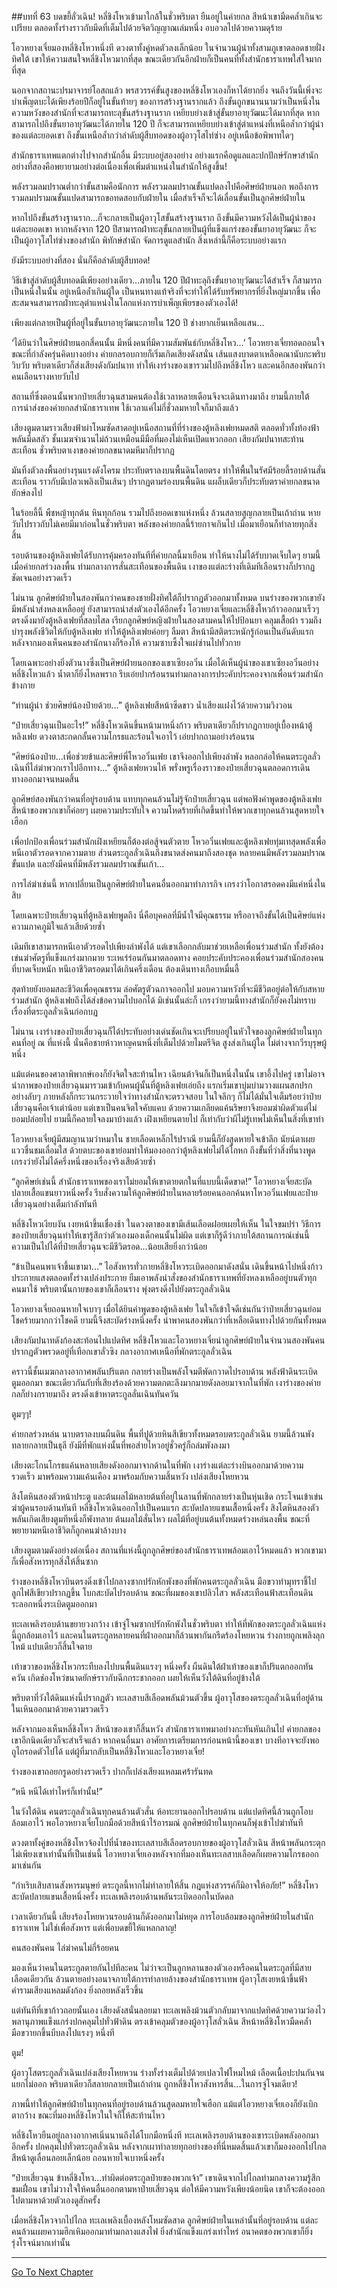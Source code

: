 ##บทที่ 63 บดขยี้ลั่วเฉิน!
หลี่ชิงโหวเข้ามาใกล้ในชั่วพริบตา ยืนอยู่ในค่ายกล สีหน้าเขามืดคล้ำเกินจะเปรียบ ตลอดทั้งร่างราวกับมีดที่เต็มไปด้วยจิตวิญญาณเล่มหนึ่ง อบอวลไปด้วยความดุร้าย

โอวหยางเจี๋ยมองหลี่ชิงโหวหนึ่งที ดวงตาทั้งคู่หดตัวลงเล็กน้อย ในจำนวนผู้นำทั้งสามภูเขาตลอดชายฝั่งทิศใต้ เขาให้ความสนใจหลี่ชิงโหวมากที่สุด ขณะเดียวกันอีกฝ่ายก็เป็นคนที่ทั้งสำนักธาราเทพใส่ใจมากที่สุด

นอกจากสถานะปรมาจารย์โอสถแล้ว พรสวรรค์ขั้นสูงของหลี่ชิงโหวเองก็หาได้ยากยิ่ง จนถึงวันนี้เพิ่งจะบำเพ็ญตบะได้เพียงร้อยปีก็อยู่ในขั้นท้ายๆ ของการสร้างฐานรากแล้ว ถึงขั้นถูกขนานนามว่าเป็นหนึ่งในความหวังของสำนักที่จะสามารถทะลุขั้นสร้างฐานราก เหยียบย่างเข้าสู่ขั้นยาอายุวัฒนะได้มากที่สุด หากสามารถไปถึงขั้นยาอายุวัฒนะได้ภายใน 120 ปี ก็จะสามารถเหยียบย่างเข้าสู่ตำแหน่งที่เหนือล้ำกว่าผู้นำของแต่ละยอดเขา ถึงขั้นเหนือล้ำกว่าลำดับผู้สืบทอดของผู้อาวุโสไท่ซ่าง อยู่เหนือข้อพิพาทใดๆ

สำนักธาราเทพแตกต่างไปจากสำนักอื่น มีระบบอยู่สองอย่าง อย่างแรกคือดูแลและปกปักษ์รักษาสำนัก อย่างที่สองคือพยายามอย่างต่อเนื่องเพื่อเพิ่มตำแหน่งในสำนักให้สูงขึ้น!

พลังรวมลมปราณต่ำกว่าขั้นสามคือนักการ พลังรวมลมปราณขั้นแปดลงไปคือศิษย์ฝ่ายนอก พอถึงการรวมลมปรามณขั้นแปดสามารถขอทดสอบกับฝ่ายใน เมื่อสำเร็จก็จะได้เลื่อนขั้นเป็นลูกศิษย์ฝ่ายใน

หากไปถึงขั้นสร้างฐานราก...ก็จะกลายเป็นผู้อาวุโสขั้นสร้างฐานราก ถึงขั้นมีความหวังได้เป็นผู้นำของแต่ละยอดเขา หากหลังจาก 120 ปีสามารถฝ่าทะลุขั้นกลายเป็นผู้ที่แข็งแกร่งของขั้นยาอายุวัฒนะ ก็จะเป็นผู้อาวุโสไท่ซ่างของสำนัก พิทักษ์สำนัก จัดการดูแลสำนัก สิ่งเหล่านี้ก็คือระบบอย่างแรก

ยังมีระบบอย่างที่สอง นั่นก็คือลำดับผู้สืบทอด!

วิธีเข้าสู่ลำดับผู้สืบทอดมีเพียงอย่างเดียว...ภายใน 120 ปีฝ่าทะลุถึงขั้นยาอายุวัฒนะได้สำเร็จ ก็สามารถเป็นหนึ่งในนั้น อยู่เหนือล้ำเกินผู้ใด เป็นหนทางแท้จริงที่จะทำให้ได้รับทรัพยากรที่ยิ่งใหญ่มากขึ้น เพื่อสะสมจนสามารถฝ่าทะลุตำแหน่งในโลกแห่งการบำเพ็ญเพียรของตัวเองได้!

เพียงแต่กลายเป็นผู้ที่อยู่ในขั้นยาอายุวัฒนะภายใน 120 ปี ช่างยากเย็นเหลือแสน...

‘ได้ยินว่าในศิษย์ฝ่ายนอกสี่คนนั้น มีหนึ่งคนที่มีความสัมพันธ์กับหลี่ชิงโหว...’ โอวหยางเจี๋ยทอดถอนใจ ขณะที่กำลังครุ่นคิดบางอย่าง ค่ายกลรอบกายก็เริ่มเกิดเสียงดังสนั่น เส้นแสงบาดตาเหลือคณานับกะพริบวิบวับ พริบตาเดียวก็ส่งเสียงดังกัมปนาท ทำให้เงาร่างของเขารวมไปถึงหลี่ชิงโหว และคนอีกสองพันกว่าคนเลือนรางหายวับไป

สถานที่ซึ่งตอนนั้นพวกป๋ายเสี่ยวฉุนสามคนต้องใช้เวลาหลายเดือนจึงจะเดินทางมาถึง ยามนี้ภายใต้การนำส่งของค่ายกลสำนักธาราเทพ ใช้เวลาแค่ไม่กี่ชั่วลมหายใจก็มาถึงแล้ว

เสียงตูมตามราวเสียงฟ้าผ่าโหมซัดสาดอยู่เหนือสถานที่ที่ร่างของตู้หลิงเฟยหมดสติ ตลอดทั่วทั้งท้องฟ้าพลันมืดสลัว ชั้นเมฆจำนวนไม่ถ้วนเหมือนมีมือที่มองไม่เห็นเปิดแหวกออก เสียงกัมปนาทสะท้านสะเทือน ชั่วพริบตาเงาของค่ายกลขนาดมหึมาก็ปรากฏ

มันทิ้งตัวลงพื้นอย่างรุนแรงดังโครม ประทับตราลงบนพื้นดินโดยตรง ทำให้พื้นในรัศมีร้อยลี้รอบด้านสั่นสะเทือน ราวกับมีเปลวเพลิงเป็นเส้นๆ ปรากฏตามร่องบนพื้นดิน แผล็บเดียวก็ประทับตราค่ายกลขนาดยักษ์ลงไป

ในร้อยลี้นี้ พืชหญ้าทุกต้น หินทุกก้อน รวมไปถึงยอดเขาแห่งหนึ่ง ล้วนสลายสูญกลายเป็นเถ้าถ่าน หายวับไปราวกับไม่เคยมีมาก่อนในชั่วพริบตา พลังของค่ายกลนี้ร้ายกาจเกินไป เมื่อมาเยือนก็ทำลายทุกสิ่งสิ้น

รอบด้านของตู้หลิงเฟยได้รับการคุ้มครองทันทีที่ค่ายกลนี้มาเยือน ทำให้นางไม่ได้รับบาดเจ็บใดๆ ยามนี้เมื่อค่ายกลร่วงลงพื้น ท่ามกลางการสั่นสะเทือนของพื้นดิน เงาของแต่ละร่างที่เดิมทีเลือนรางก็ปรากฏชัดเจนอย่างรวดเร็ว

ไม่นาน ลูกศิษย์ฝ่ายในสองพันกว่าคนของชายฝั่งทิศใต้ก็ปรากฏตัวออกมาทั้งหมด บนร่างของพวกเขายังมีพลังนำส่งหลงเหลืออยู่ ยังสามารถนำส่งตัวเองได้อีกครั้ง โอวหยางเจี๋ยและหลี่ชิงโหวก้าวออกมาเร็วๆ ตรงดิ่งมายังตู้หลิงเฟยที่สลบไสล เรียกลูกศิษย์หญิงฝ่ายในสองสามคนให้ไปป้อนยา คลุมเสื้อผ้า รวมถึงบำรุงพลังชีวิตให้กับตู้หลิงเฟย ทำให้ตู้หลิงเฟยค่อยๆ ลืมตา สีหน้ามีสติตระหนักรู้ก่อนเป็นอันดับแรก หลังจากมองเห็นคนของสำนักนางก็ร้องไห้ ความซาบซึ้งใจแผ่ซ่านไปทั่วกาย

โดยเฉพาะอย่างยิ่งตัวนางซึ่งเป็นศิษย์ฝ่ายนอกของเขาเซียงอวิ๋น เมื่อได้เห็นผู้นำของเขาเซียงอวิ๋นอย่างหลี่ชิงโหวแล้ว น้ำตาก็ยิ่งไหลพราก รีบเอ่ยปากร้อนรนท่ามกลางการประคับประคองจากเพื่อนร่วมสำนักข้างกาย

“ท่านผู้นำ ช่วยศิษย์น้องป๋ายด้วย...” ตู้หลิงเฟยสีหน้าซีดขาว น้ำเสียงแฝงไว้ด้วยความวิงวอน

“ป๋ายเสี่ยวฉุนเป็นอะไร!” หลี่ชิงโหวเดินขึ้นหน้ามาหนึ่งก้าว พริบตาเดียวก็ปรากฏกายอยู่เบื้องหน้าตู้หลิงเฟย ดวงตาสะกดกลั้นความโกรธและร้อนใจเอาไว้ เอ่ยปากถามอย่างร้อนรน

“ศิษย์น้องป๋าย...เพื่อช่วยข้าและศิษย์พี่โหวอวิ๋นเฟย เขาจึงออกไปเพียงลำพัง หลอกล่อให้คนตระกูลลั่วเฉินที่ไล่ฆ่าพวกเราไปอีกทาง...” ตู้หลิงเฟยหวนไห้ พรั่งพรูเรื่องราวของป๋ายเสี่ยวฉุนตลอดการเดินทางออกมาจนหมดสิ้น

ลูกศิษย์สองพันกว่าคนที่อยู่รอบด้าน แทบทุกคนล้วนไม่รู้จักป๋ายเสี่ยวฉุน แต่พอฟังคำพูดของตู้หลิงเฟย สีหน้าของพวกเขาก็ค่อยๆ เผยความประทับใจ ความโหดร้ายที่เกิดขึ้นทำให้พวกเขาทุกคนล้วนสูดหายใจเฮือก

เพื่อปกป้องเพื่อนร่วมสำนักเฝิงเหยียนก็ต้องต่อสู้จนตัวตาย โหวอวิ๋นเฟยและตู้หลิงเฟยทุ่มเทสุดพลังเพื่อหนีเอาตัวรอดจากความตาย ส่วนตระกูลลั่วเฉินถึงขนาดส่งคนมาถึงสองชุด หลายคนมีพลังรวมลมปราณขั้นแปด และยังมีคนที่มีพลังรวมลมปราณขั้นเก้า...

การไล่ฆ่าเช่นนี้ หากเปลี่ยนเป็นลูกศิษย์ฝ่ายในคนอื่นออกมาทำภารกิจ เกรงว่าโอกาสรอดคงมีแค่หนึ่งในสิบ

โดยเฉพาะป๋ายเสี่ยวฉุนที่ตู้หลิงเฟยพูดถึง นี่คือบุคคลที่มีน้ำใจมีคุณธรรม หรืออาจถึงขั้นได้เป็นศิษย์แห่งความภาคภูมิใจแล้วเสียด้วยซ้ำ

เดิมทีเขาสามารถหนีเอาตัวรอดไปเพียงลำพังได้ แต่เขาเลือกกลับมาช่วยเหลือเพื่อนร่วมสำนัก ทั้งยังต้องเข่นฆ่าศัตรูที่แข็งแกร่งมากมาย ระเหเร่ร่อนกันมาตลอดทาง คอยประคับประคองเพื่อนร่วมสำนักสองคนที่บาดเจ็บหนัก หนีเอาชีวิตรอดมาได้เกินครึ่งเดือน ต้องเดินทางเกือบหมื่นลี้

สุดท้ายยังยอมสละชีวิตเพื่อคุณธรรม ล่อศัตรูตัวฉกาจออกไป มอบความหวังที่จะมีชีวิตอยู่ต่อให้กับสหายร่วมสำนัก ตู้หลิงเฟยถึงได้ส่งข้อความไปบอกได้ มิเช่นนั้นล่ะก็ เกรงว่ายามนี้ทางสำนักก็ยังคงไม่ทราบเรื่องที่ตระกูลลั่วเฉินก่อกบฏ

ไม่นาน เงาร่างของป๋ายเสี่ยวฉุนก็ได้ประทับอย่างเด่นชัดเกินจะเปรียบอยู่ในหัวใจของลูกศิษย์ฝ่ายในทุกคนที่อยู่ ณ ที่แห่งนี้ นั่นคือชายห้าวหาญคนหนึ่งที่เต็มไปด้วยไมตรีจิต สูงส่งเกินผู้ใด ไม่ต่างจากวีรบุรุษผู้หนึ่ง

แม้แต่คนของศาลาพิพากษ์เองก็ยังจิตใจสะท้านไหว เฉียนต้าจินก็เป็นหนึ่งในนั้น เขาอึ้งไปครู่ เขาไม่อาจนำภาพของป๋ายเสี่ยวฉุนมารวมเข้ากับคนผู้นั้นที่ตู้หลิงเฟยเอ่ยถึง แรกเริ่มเขาบุ่มบ่ามวางแผนสกปรกอย่างลับๆ ภายหลังก็กระวนกระวายใจว่าทางสำนักจะตรวจสอบ ในใจลึกๆ ก็ไม่ได้มั่นใจเต็มร้อยว่าป๋ายเสี่ยวฉุนคือเจ้าเต่าน้อย แต่เขาเป็นคนจิตใจคับแคบ ด้วยความเกลียดแค้นริษยาจึงยอมฆ่าผิดตัวแต่ไม่ยอมปล่อยไป ยามนี้ก็คลายใจลงมาบ้างแล้ว เฝิงเหยียนตายไป ก็เท่ากับว่าผีไม่รู้เทพไม่เห็นในสิ่งที่เขาทำ

โอวหยางเจี๋ยผู้มีสมญานามว่าหมาใน ชายเลือดเหล็กไร้ปราณี ยามนี้ก็ยังสูดหายใจเข้าลึก นัยน์ตาเผยแววชื่นชมเลื่อมใส ด้วยตบะของเขาย่อมทำให้มองออกว่าตู้หลิงเฟยไม่ได้โกหก ถึงขั้นที่ว่าสิ่งที่นางพูด เกรงว่ายังไม่ได้ครึ่งหนึ่งของเรื่องจริงเสียด้วยซ้ำ

“ลูกศิษย์เช่นนี้ สำนักธาราเทพของเราไม่ยอมให้เขาตายตกในที่แบบนี้เด็ดขาด!” โอวหยางเจี๋ยสะบัดปลายเสื้อแขนยาวหนึ่งครั้ง รีบสั่งความให้ลูกศิษย์ฝ่ายในหลายร้อยคนออกค้นหาโหวอวิ๋นเฟยและป๋ายเสี่ยวฉุนอย่างเต็มกำลังทันที

หลี่ชิงโหวเงียบงัน เงยหน้าขึ้นเชื่องช้า ในดวงตาของเขามีเส้นเลือดฝอยเผยให้เห็น ในใจขมปร่า วิธีการของป๋ายเสี่ยวฉุนทำให้เขารู้สึกว่าตัวเองมองเด็กคนนั้นไม่ผิด แต่เขาก็รู้ดีว่าภายใต้สถานการณ์เช่นนี้ ความเป็นไปได้ที่ป๋ายเสี่ยวฉุนจะมีชีวิตรอด...น้อยเสียยิ่งกว่าน้อย

“ข้าเป็นคนพาเจ้าขึ้นเขามา...” ไอสังหารทั่วกายหลี่ชิงโหวระเบิดออกมาดังสนั่น เดินขึ้นหน้าไปหนึ่งก้าว ประกายแสงตลอดทั้งร่างเปล่งประกาย ยืมเอาพลังนำสั่งของสำนักธาราเทพที่ยังหลงเหลืออยู่บนตัวทุกคนมาใช้ พริบตานั้นกายของเขาก็เลือนราง พุ่งตรงดิ่งไปยังตระกูลลั่วเฉิน

โอวหยางเจี๋ยถอนหายใจเบาๆ เมื่อได้ยินคำพูดของตู้หลิงเฟย ในใจก็เข้าใจดีเช่นกันว่าป๋ายเสี่ยวฉุนย่อมโชคร้ายมากกว่าโชคดี ยามนี้จึงสะบัดร่างหนึ่งครั้ง นำพาคนสองพันกว่าที่เหลือเดินทางไปด้วยกันทั้งหมด

เสียงกัมปนาทดังก้องสะท้อนไปแปดทิศ หลี่ชิงโหวและโอวหยางเจี๋ยนำลูกศิษย์ฝ่ายในจำนวนสองพันคนปรากฏตัวพรวดอยู่ที่เทือกเขาลั่วซิง กลางอากาศเหนือที่พักตระกูลลั่วเฉิน

คราวนี้ชั้นเมฆกลางอากาศพลันปริแตก กลายร่างเป็นพลังโจมตีพัดกวาดไปรอบด้าน พลังฟ้าดินระเบิดตูมออกมา ขณะเดียวกันกับที่เสียงร้องด้วยความตกตะลึงมากมายดังลอยมาจากในที่พัก เงาร่างของค่ายกลก็ย่างกรายมาถึง ตรงดิ่งเข้าหาตระกูลลั่นเฉินทันควัน

ตูมๆๆ!

ค่ายกลร่วงหล่น นาบตราลงบนผืนดิน พื้นที่ปูด้วยหินสีเขียวทั้งหมดรอบตระกูลลั่วเฉิน ยามนี้ล้วนพังทลายกลายเป็นธุลี ยังมีที่พักแห่งนั้นที่พอส่ายไหวอยู่ชั่วครู่ก็ถล่มพังลงมา

เสียงตะโกนโกรธแค้นหลายเสียงดังออกมาจากด้านในที่พัก เงาร่างแต่ละร่างบินออกมาด้วยความรวดเร็ว มาพร้อมความแค้นเคือง มาพร้อมกับความสิ้นหวัง เปล่งเสียงโหยหวน

สิงโตหินสองตัวหน้าประตู และต้นผลไม้หลายต้นที่อยู่ในลานที่พักกลายร่างเป็นหุ่นเชิด กระโจนเข้าเข่นฆ่าผู้คนรอบด้านทันที หลี่ชิงโหวเดินออกไปเป็นคนแรก สะบัดปลายแขนเสื้อหนึ่งครั้ง สิงโตหินสองตัวพลันเกิดเสียงตูมทีหนึ่งก็พังทลาย ต้นผลไม้สั่นไหว ผลไม้ที่อยู่บนต้นทั้งหมดร่วงหล่นลงพื้น ขณะที่พยายามหนีเอาชีวิตก็ถูกคนฆ่าล้างบาง

เสียงตูมตามดังอย่างต่อเนื่อง สถานที่แห่งนี้ถูกลูกศิษย์ของสำนักธาราเทพล้อมเอาไว้หมดแล้ว พวกเขามาก็เพื่อสังหารทุกสิ่งให้สิ้นซาก

ร่างของหลี่ชิงโหวบินตรงดิ่งเข้าไปกลางซากปรักหักพังของที่พักคนตระกูลลั่วเฉิน มือขวาทำมุทราชี้ไป ลูกไฟสีเขียวปรากฏขึ้น โบกสะบัดไปรอบด้าน ขณะที่ผมของเขาปลิวไสว พลังสะเทือนฟ้าสะเทือนดินระลอกหนึ่งระเบิดตูมออกมา

ทะเลเพลิงรอบด้านขยายวงกว้าง เข้าจู่โจมซากปรักหักพังในชั่วพริบตา ทำให้ที่พักของตระกูลลั่วเฉินแห่งนี้ถูกล้อมเอาไว้ และคนในตระกูลหลายคนที่ฝ่าออกมาก็ล้วนพากันกรีดร้องโหยหวน ร่างกายถูกเพลิงลุกไหม้ แปบเดียวก็สิ้นใจตาย

เท้าขวาของหลี่ชิงโหวกระทืบลงไปบนพื้นดินแรงๆ หนึ่งครั้ง ผืนดินใต้ฝ่าเท้าของเขาก็ปริแตกออกทันควัน เกิดช่องโหว่ขนาดยักษ์ราวกับฉีกกระชากออก เผยให้เห็นวังใต้ดินที่อยู่ข้างใต้

พริบตาที่วังใต้ดินแห่งนี้ปรากฏตัว ทะเลสาบสีเลือดพลันม้วนตัวขึ้น ผู้อาวุโสของตระกูลลั่วเฉินที่อยู่ด้านในเหินออกมาด้วยความรวดเร็ว

หลังจากมองเห็นหลี่ชิงโหว สีหน้าของเขาก็สิ้นหวัง สำนักธาราเทพมาอย่างกะทันหันเกินไป ค่ายกลของเขาอีกนิดเดียวก็จะสำเร็จแล้ว หากคนอื่นมา อาศัยการเตรียมการก่อนหน้านี้ของเขา บางทีอาจจะยังพอถูไถรอดตัวไปได้ แต่ผู้ที่มากลับเป็นหลี่ชิงโหวและโอวหยางเจี๋ย!

ร่างของเขาถอยกรูดอย่างรวดเร็ว ปากก็เปล่งเสียงแหลมเศร้ารันทด

“หนี หนีได้เท่าไหร่ก็เท่านั้น!”

ในวังใต้ดิน คนตระกูลลั่วเฉินทุกคนล้วนตัวสั่น ห้อทะยานออกไปรอบด้าน แต่แปดทิศนี้ล้วนถูกโอบล้อมเอาไว้ พอโอวหยางเจี๋ยโบกมือด้วยสีหน้าไร้อารมณ์ ลูกศิษย์ฝ่ายในทุกคนก็พุ่งเข้าไปฆ่าทันที

ดวงตาทั้งคู่ของหลี่ชิงโหวจ้องไปที่น้ำของทะเลสาบสีเลือดรอบกายของผู้อาวุโสลั่วเฉิน สีหน้าพลันกระตุก ไม่เพียงเขาเท่านั้นที่เป็นเช่นนี้ โอวหยางเจี๋ยเองหลังจากที่มองเห็นทะเลสาบเลือดก็เผยความโกรธออกมาเช่นกัน

“กำเริบเสิบสานสังหารมนุษย์ ตระกูลนี้หากไม่ทำลายให้สิ้น กฎแห่งสวรรค์ก็มิอาจให้อภัย!” หลี่ชิงโหวสะบัดปลายแขนเสื้อหนึ่งครั้ง ทะเลเพลิงรอบด้านพลันระเบิดออกในบัดดล

เวลาเดียวกันนี้ เสียงร้องโหยหวนรอบด้านก็ดังออกมาไม่หยุด การโอบล้อมของลูกศิษย์ฝ่ายในสำนักธาราเทพ ไม่ใช่เพื่อสังหาร แต่เพื่อบดขยี้ให้แหลกลาญ!

คนสองพันคน ไล่ฆ่าคนไม่กี่ร้อยคน

มองเห็นว่าคนในตระกูลตายกันไปทีละคน ไม่ว่าจะเป็นลูกหลานของตัวเองหรือคนในตระกูลที่มีสายเลือดเดียวกัน ล้วนตายอย่างอนาจภายใต้การทำลายล้างของสำนักธาราเทพ ผู้อาวุโสเงยหน้าขึ้นฟ้าคำรามเสียงแหลมดังก้อง ยิ่งถอยหลังเร็วขึ้น

แต่ทันทีที่เขาก้าวถอยนั้นเอง เสียงดังสนั่นลอยมา ทะเลเพลิงม้วนตัวกลับมาจากแปดทิศด้วยความว่องไว พลานุภาพแข็งแกร่งปกคลุมไปทั่วฟ้าดิน ตรงเข้าคลุมตัวของผู้อาวุโสลั่วเฉิน สีหน้าหลี่ชิงโหวมืดคล้ำ มือขวายกขึ้นบีบลงไปแรงๆ หนึ่งที

ตูม!

ผู้อาวุโสตระกูลลั่วเฉินเปล่งเสียงโหยหวน ร่างทั้งร่างเต็มไปด้วยเปลวไฟโหมไหม้ เลือดเนื้อปะปนกันจนแยกไม่ออก พริบตาเดียวก็สลายกลายเป็นเถ้าถ่าน ถูกหลี่ชิงโหวสังหารสิ้น...ในการจู่โจมเดียว!

ภาพนี้ทำให้ลูกศิษย์ฝ่ายในทุกคนที่อยู่รอบด้านล้วนสูดลมหายใจเฮือก แม้แต่โอวหยางเจี๋ยเองก็ยังเบิกตากว้าง ขณะที่มองหลี่ชิงโหวในใจก็ให้สะท้านไหว

หลี่ชิงโหวยืนอยู่กลางอากาศเนิ่นนานถึงได้โบกมือหนึ่งที ทะเลเพลิงรอบด้านของเขาระเบิดพลังออกมาอีกครั้ง ปกคลุมไปทั่วตระกูลลั่วเฉิน หลังจากเผาทำลายทุกอย่างของที่นี่หมดสิ้นแล้วเขาก็มองออกไปไกล สีหน้าดูเลื่อนลอยเล็กน้อย ถอนหายใจเบาหนึ่งครั้ง

“ป๋ายเสี่ยวฉุน ข้าหลี่ชิงโหว...ทำผิดต่อตระกูลป๋ายของพวกเจ้า” เขาเดินจากไปไกลท่ามกลางความรู้สึกขมเฝื่อน เขาไม่วางใจให้คนอื่นออกตามหาป๋ายเสี่ยวฉุน ต่อให้มีความหวังเพียงน้อยนิด เขาก็จะต้องออกไปตามหาด้วยตัวเองดูสักครั้ง

เมื่อหลี่ชิงโหวจากไปไกล ทะเลเพลิงเบื้องหลังโหมซัดสาด ลูกศิษย์ฝ่ายในเหล่านั้นที่อยู่รอบด้าน แต่ละคนล้วนเผยความฮึกเหิมออกมาท่ามกลางแสงไฟ ยิ่งสำนักแข็งแกร่งเท่าไหร่ อนาคตของพวกเขาก็ยิ่งรุ่งโรจน์มากเท่านั้น

---------




[Go To Next Chapter]( ./64.md)